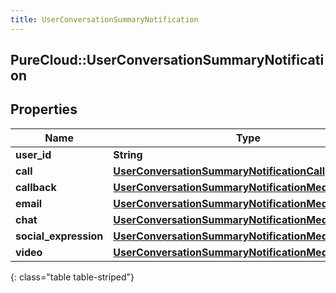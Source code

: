```yaml
---
title: UserConversationSummaryNotification
---
```

## PureCloud::UserConversationSummaryNotification

## Properties

|Name | Type | Description | Notes|
|------------ | ------------- | ------------- | -------------|
| **user_id** | **String** |  | [optional] |
| **call** | [**UserConversationSummaryNotificationCall**](UserConversationSummaryNotificationCall.html) |  | [optional] |
| **callback** | [**UserConversationSummaryNotificationMediaSummary**](UserConversationSummaryNotificationMediaSummary.html) |  | [optional] |
| **email** | [**UserConversationSummaryNotificationMediaSummary**](UserConversationSummaryNotificationMediaSummary.html) |  | [optional] |
| **chat** | [**UserConversationSummaryNotificationMediaSummary**](UserConversationSummaryNotificationMediaSummary.html) |  | [optional] |
| **social_expression** | [**UserConversationSummaryNotificationMediaSummary**](UserConversationSummaryNotificationMediaSummary.html) |  | [optional] |
| **video** | [**UserConversationSummaryNotificationMediaSummary**](UserConversationSummaryNotificationMediaSummary.html) |  | [optional] |
{: class="table table-striped"}


